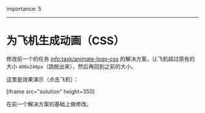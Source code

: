 importance: 5

---

# 为飞机生成动画（CSS）

修改前一个的任务 <info:task/animate-logo-css> 的解决方案，让飞机超过原有的大小 `400x240px`（跳脱出来），然后再回到之前的大小。

这里是效果演示（点击飞机）：

[iframe src="solution" height=350]

在前一个解决方案的基础上做修改。
